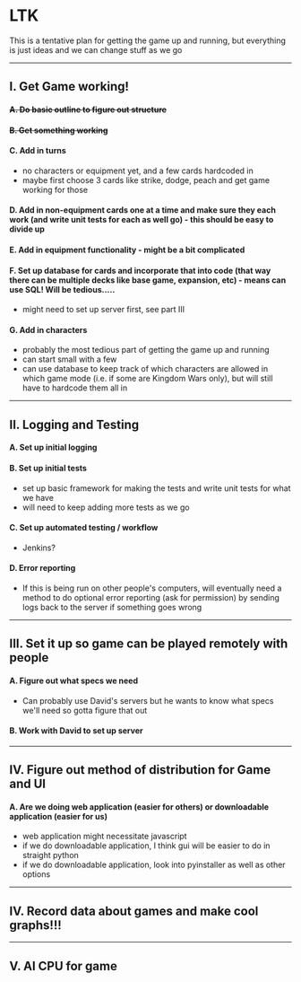 # LTK

This is a tentative plan for getting the game up and running, but everything is just ideas and we can change stuff as we go 




-------------------------------

## I. Get Game working!  

#### <s>A. Do basic outline to figure out structure </s>

#### <s>B. Get something working </s>

#### C. Add in turns 
- no characters or equipment yet, and a few cards hardcoded in
- maybe first choose 3 cards like strike, dodge, peach and get game working for those


#### D. Add in non-equipment cards one at a time and make sure they each work (and write unit tests for each as well go) - this should be easy to divide up

#### E. Add in equipment functionality - might be a bit complicated

#### F. Set up database for cards and incorporate that into code (that way there can be multiple decks like base game, expansion, etc) - means can use SQL! Will be tedious.....
- might need to set up server first, see part III

#### G. Add in characters
- probably the most tedious part of getting the game up and running
- can start small with a few
- can use database to keep track of which characters are allowed in which game mode (i.e. if some are Kingdom Wars only), but will still have to hardcode them all in

-------------------------------

## II. Logging and Testing 
#### A. Set up initial logging
#### B. Set up initial tests
- set up basic framework for making the tests and write unit tests for what we have
- will need to keep adding more tests as we go 
#### C. Set up automated testing / workflow
- Jenkins?
#### D. Error reporting
- If this is being run on other people's computers, will eventually need a method to do optional error reporting (ask for permission) by sending logs back to the server if something goes wrong

-------------------------------

## III. Set it up so game can be played remotely with people 
#### A. Figure out what specs we need
- Can probably use David's servers but he wants to know what specs we'll need so gotta figure that out
#### B. Work with David to set up server

-------------------------------

## IV. Figure out method of distribution for Game and UI

#### A. Are we doing web application (easier for others) or downloadable application (easier for us)
- web application might necessitate javascript
- if we do downloadable application, I think gui will be easier to do in straight python 
- if we do downloadable application, look into pyinstaller as well as other options


-------------------------------

## IV. Record data about games and make cool graphs!!!  

-------------------------------

## V. AI CPU for game

